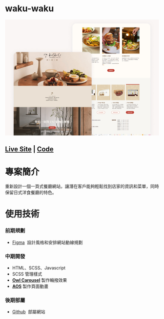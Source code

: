# waku-waku

![screenshot.jpg](./screenshot.jpg)

## [Live Site](https://gretali.github.io/wakuwaku) | [Code](https://github.com/GretaLi/wakuwaku)

# 專案簡介

重新設計一個一頁式餐廳網站，讓潛在客戶能夠輕鬆找到店家的資訊和菜單，同時保留日式洋食餐廳的特色。

# **使用技術**

### **前期規劃**

- [Figma](https://https//www.figma.com/)  設計風格和安排網站動線規劃

### **中期開發**

- HTML、SCSS、Javascript
- SCSS 管理樣式
- **[Owl Carousel](https://owlcarousel2.github.io/OwlCarousel2/)** 製作輪撥效果
- **[AOS](https://michalsnik.github.io/aos/)** 製作頁面動畫

### **後期部屬**

- [Github](https://github.com/)  部屬網站
